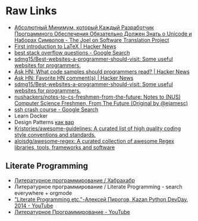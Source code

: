 # Raw Links
* [Абсолютный Минимум, который Каждый Разработчик Программного Обеспечения Обязательно Должен Знать о Unicode и Наборах Символов - The Joel on Software Translation Project](http://local.joelonsoftware.com/wiki/Абсолютный_Минимум,_который_Каждый_Разработчик_Программного_Обеспечения_Обязательно_Должен_Знать_о_Unicode_и_Наборах_Символов)
* [First introduction to LaTeX | Hacker News](https://news.ycombinator.com/item?id=14233450)
* [best stack overflow questions - Google Search](https://www.google.ru/search?q=best+stack+overflow+questions)
* [sdmg15/Best-websites-a-programmer-should-visit: Some useful websites for programmers.](https://github.com/sdmg15/Best-websites-a-programmer-should-visit)
* [Ask HN: What code samples should programmers read? | Hacker News](https://news.ycombinator.com/item?id=14486099)
* [Ask HN: Favorite HN comment(s) | Hacker News](https://news.ycombinator.com/item?id=14396104)
* [sdmg15/Best-websites-a-programmer-should-visit: Some useful websites for programmers.](https://github.com/sdmg15/Best-websites-a-programmer-should-visit)
* [nushackers/notes-to-cs-freshmen-from-the-future: Notes to (NUS) Computer Science Freshmen, From The Future (Original by @ejamesc)](https://github.com/nushackers/notes-to-cs-freshmen-from-the-future)
* [ssh crash course - Google Search](https://www.google.ru/search?q=ssh+crash+course)
* Learn Docker
* Design Patterns [как вар](https://github.com/kamranahmedse/design-patterns-for-humans)
* [Kristories/awesome-guidelines: A curated list of high quality coding style conventions and standards.](https://github.com/Kristories/awesome-guidelines)
* [aloisdg/awesome-regex: A curated collection of awesome Regex libraries, tools, frameworks and software](https://github.com/aloisdg/awesome-regex)

## Literate Programming
* [Литературное программирование / Хабрахабр](https://habrahabr.ru/post/105371/)
* Литературное программирование / Literate Programming - search everywhere + orgmode
* ["Literate Programming etc."-Алексей Пирогов, Kazan Python DevDay, 2014 - YouTube](https://www.youtube.com/watch?v=3bjEMJPZ9jI&list=WL&index=107)
* [Литературное Программирование - YouTube](https://www.youtube.com/watch?v=8Z9NXypMiac&index=106&list=WL)
